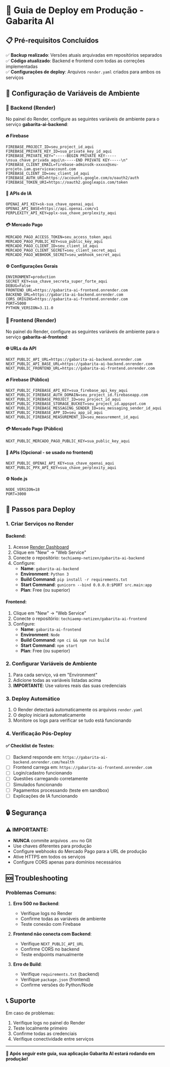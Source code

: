 # 🚀 Guia de Deploy em Produção - Gabarita AI

## 📋 Pré-requisitos Concluídos

✅ **Backup realizado**: Versões atuais arquivadas em repositórios separados  
✅ **Código atualizado**: Backend e frontend com todas as correções implementadas  
✅ **Configurações de deploy**: Arquivos `render.yaml` criados para ambos os serviços  

## 🔧 Configuração de Variáveis de Ambiente

### 🔴 Backend (Render)

No painel do Render, configure as seguintes variáveis de ambiente para o serviço **gabarita-ai-backend**:

#### 🔥 Firebase
```
FIREBASE_PROJECT_ID=seu_project_id_aqui
FIREBASE_PRIVATE_KEY_ID=sua_private_key_id_aqui
FIREBASE_PRIVATE_KEY="-----BEGIN PRIVATE KEY-----\nsua_chave_privada_aqui\n-----END PRIVATE KEY-----\n"
FIREBASE_CLIENT_EMAIL=firebase-adminsdk-xxxxx@seu-projeto.iam.gserviceaccount.com
FIREBASE_CLIENT_ID=seu_client_id_aqui
FIREBASE_AUTH_URI=https://accounts.google.com/o/oauth2/auth
FIREBASE_TOKEN_URI=https://oauth2.googleapis.com/token
```

#### 🤖 APIs de IA
```
OPENAI_API_KEY=sk-sua_chave_openai_aqui
OPENAI_API_BASE=https://api.openai.com/v1
PERPLEXITY_API_KEY=pplx-sua_chave_perplexity_aqui
```

#### 💳 Mercado Pago
```
MERCADO_PAGO_ACCESS_TOKEN=seu_access_token_aqui
MERCADO_PAGO_PUBLIC_KEY=sua_public_key_aqui
MERCADO_PAGO_CLIENT_ID=seu_client_id_aqui
MERCADO_PAGO_CLIENT_SECRET=seu_client_secret_aqui
MERCADO_PAGO_WEBHOOK_SECRET=seu_webhook_secret_aqui
```

#### ⚙️ Configurações Gerais
```
ENVIRONMENT=production
SECRET_KEY=sua_chave_secreta_super_forte_aqui
DEBUG=False
FRONTEND_URL=https://gabarita-ai-frontend.onrender.com
BACKEND_URL=https://gabarita-ai-backend.onrender.com
CORS_ORIGINS=https://gabarita-ai-frontend.onrender.com
PORT=5000
PYTHON_VERSION=3.11.0
```

### 🔵 Frontend (Render)

No painel do Render, configure as seguintes variáveis de ambiente para o serviço **gabarita-ai-frontend**:

#### 🌐 URLs da API
```
NEXT_PUBLIC_API_URL=https://gabarita-ai-backend.onrender.com
NEXT_PUBLIC_API_BASE_URL=https://gabarita-ai-backend.onrender.com
NEXT_PUBLIC_FRONTEND_URL=https://gabarita-ai-frontend.onrender.com
```

#### 🔥 Firebase (Público)
```
NEXT_PUBLIC_FIREBASE_API_KEY=sua_firebase_api_key_aqui
NEXT_PUBLIC_FIREBASE_AUTH_DOMAIN=seu_project_id.firebaseapp.com
NEXT_PUBLIC_FIREBASE_PROJECT_ID=seu_project_id_aqui
NEXT_PUBLIC_FIREBASE_STORAGE_BUCKET=seu_project_id.appspot.com
NEXT_PUBLIC_FIREBASE_MESSAGING_SENDER_ID=seu_messaging_sender_id_aqui
NEXT_PUBLIC_FIREBASE_APP_ID=seu_app_id_aqui
NEXT_PUBLIC_FIREBASE_MEASUREMENT_ID=seu_measurement_id_aqui
```

#### 💳 Mercado Pago (Público)
```
NEXT_PUBLIC_MERCADO_PAGO_PUBLIC_KEY=sua_public_key_aqui
```

#### 🤖 APIs (Opcional - se usado no frontend)
```
NEXT_PUBLIC_OPENAI_API_KEY=sua_chave_openai_aqui
NEXT_PUBLIC_PPX_API_KEY=sua_chave_perplexity_aqui
```

#### ⚙️ Node.js
```
NODE_VERSION=18
PORT=3000
```

## 🚀 Passos para Deploy

### 1. **Criar Serviços no Render**

#### Backend:
1. Acesse [Render Dashboard](https://dashboard.render.com/)
2. Clique em "New" → "Web Service"
3. Conecte o repositório: `techiaemp-netizen/gabarita-ai-backend`
4. Configure:
   - **Name**: `gabarita-ai-backend`
   - **Environment**: `Python 3`
   - **Build Command**: `pip install -r requirements.txt`
   - **Start Command**: `gunicorn --bind 0.0.0.0:$PORT src.main:app`
   - **Plan**: Free (ou superior)

#### Frontend:
1. Clique em "New" → "Web Service"
2. Conecte o repositório: `techiaemp-netizen/gabarita-ai-frontend`
3. Configure:
   - **Name**: `gabarita-ai-frontend`
   - **Environment**: `Node`
   - **Build Command**: `npm ci && npm run build`
   - **Start Command**: `npm start`
   - **Plan**: Free (ou superior)

### 2. **Configurar Variáveis de Ambiente**

1. Para cada serviço, vá em "Environment"
2. Adicione todas as variáveis listadas acima
3. **IMPORTANTE**: Use valores reais das suas credenciais

### 3. **Deploy Automático**

1. O Render detectará automaticamente os arquivos `render.yaml`
2. O deploy iniciará automaticamente
3. Monitore os logs para verificar se tudo está funcionando

### 4. **Verificação Pós-Deploy**

#### ✅ Checklist de Testes:
- [ ] Backend responde em: `https://gabarita-ai-backend.onrender.com/health`
- [ ] Frontend carrega em: `https://gabarita-ai-frontend.onrender.com`
- [ ] Login/cadastro funcionando
- [ ] Questões carregando corretamente
- [ ] Simulados funcionando
- [ ] Pagamentos processando (teste em sandbox)
- [ ] Explicações de IA funcionando

## 🔒 Segurança

### ⚠️ IMPORTANTE:
- **NUNCA** commite arquivos `.env` no Git
- Use chaves diferentes para produção
- Configure webhooks do Mercado Pago para a URL de produção
- Ative HTTPS em todos os serviços
- Configure CORS apenas para domínios necessários

## 🆘 Troubleshooting

### Problemas Comuns:

1. **Erro 500 no Backend**:
   - Verifique logs no Render
   - Confirme todas as variáveis de ambiente
   - Teste conexão com Firebase

2. **Frontend não conecta com Backend**:
   - Verifique `NEXT_PUBLIC_API_URL`
   - Confirme CORS no backend
   - Teste endpoints manualmente

3. **Erro de Build**:
   - Verifique `requirements.txt` (backend)
   - Verifique `package.json` (frontend)
   - Confirme versões do Python/Node

## 📞 Suporte

Em caso de problemas:
1. Verifique logs no painel do Render
2. Teste localmente primeiro
3. Confirme todas as credenciais
4. Verifique conectividade entre serviços

---

**🎉 Após seguir este guia, sua aplicação Gabarita AI estará rodando em produção!**
